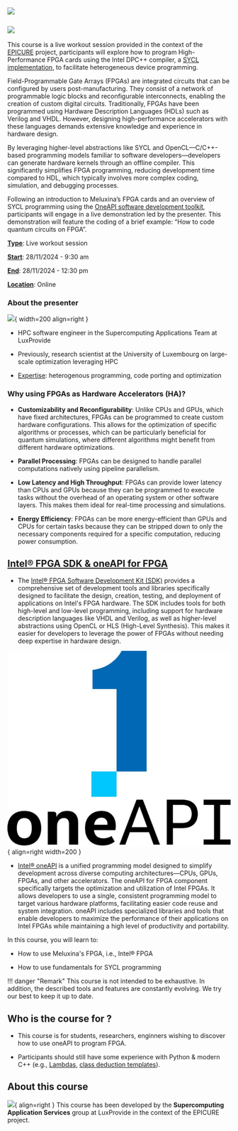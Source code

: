 # ![](https://epicure-hpc.eu/wp-content/uploads/2024/05/Logo_Verde_Preto.svg#373)

![](https://epicure-hpc.eu/wp-content/uploads/2024/10/BG_Shape_Intro_V2.svg#684)

This course is a live workout session provided in the context of the [EPICURE](https://epicure-hpc.eu/) project, participants will explore how to program High-Performance FPGA cards using the Intel DPC++ compiler, a [SYCL implementation](https://www.khronos.org/sycl/), to facilitate heterogeneous device programming. 

Field-Programmable Gate Arrays (FPGAs) are integrated circuits that can be configured by users post-manufacturing. They consist of a network of programmable logic blocks and reconfigurable interconnects, enabling the creation of custom digital circuits. Traditionally, FPGAs have been programmed using Hardware Description Languages (HDLs) such as Verilog and VHDL. However, designing high-performance accelerators with these languages demands extensive knowledge and experience in hardware design. 

By leveraging higher-level abstractions like SYCL and OpenCL—C/C++-based programming models familiar to software developers—developers can generate hardware kernels through an offline compiler. This significantly simplifies FPGA programming, reducing development time compared to HDL, which typically involves more complex coding, simulation, and debugging processes. 

Following an introduction to Meluxina’s FPGA cards and an overview of SYCL programming using the [OneAPI software development toolkit](https://www.intel.com/content/www/us/en/developer/tools/oneapi/overview.html), participants will engage in a live demonstration led by the presenter. This demonstration will feature the coding of a brief example: “How to code quantum circuits on FPGA”. 

**<u>Type</u>**: Live workout session 

**<u>Start</u>**: 28/11/2024 - 9:30 am 

**<u>End</u>**: 28/11/2024 - 12:30 pm 

**<u>Location</u>**: Online 

### About the presenter

![](https://media.licdn.com/dms/image/v2/D4E03AQFwfEe-rgb_wA/profile-displayphoto-shrink_800_800/profile-displayphoto-shrink_800_800/0/1713958159270?e=1736380800&v=beta&t=fzuBqigMusaaw5X3fq2JMWA0e79vkh5Oq1rMaZqmymo){ width=200 align=right }

* HPC software engineer in the Supercomputing Applications Team at LuxProvide

* Previously, research scientist at the University of Luxembourg on large-scale optimization leveraging HPC

* <u>Expertise</u>: heterogenous programming, code porting and optimization


### Why using FPGAs as Hardware Accelerators (HA)?

- **Customizability and Reconfigurability**: Unlike CPUs and GPUs, which have fixed architectures, FPGAs can be programmed to create custom hardware configurations. This allows for the optimization of specific algorithms or processes, which can be particularly beneficial for quantum simulations, where different algorithms might benefit from different hardware optimizations.

- **Parallel Processing**: FPGAs can be designed to handle parallel computations natively using pipeline parallelism.

- **Low Latency and High Throughput**: FPGAs can provide lower latency than CPUs and GPUs because they can be programmed to execute tasks without the overhead of an operating system or other software layers. This makes them ideal for real-time processing and simulations.

- **Energy Efficiency**: FPGAs can be more energy-efficient than GPUs and CPUs for certain tasks because they can be stripped down to only the necessary components required for a specific computation, reducing power consumption.

## [Intel® FPGA SDK & oneAPI for FPGA](https://www.intel.com/content/www/us/en/developer/tools/oneapi/toolkits.html#gs.3c0top) 

- The [Intel® FPGA Software Development Kit (SDK)](https://www.intel.com/content/www/us/en/docs/programmable/683846/22-4/overview.html) provides a comprehensive set of development tools and libraries specifically designed to facilitate the design, creation, testing, and deployment of applications on Intel's FPGA hardware. The SDK includes tools for both high-level and low-level programming, including support for hardware description languages like VHDL and Verilog, as well as higher-level abstractions using OpenCL or HLS (High-Level Synthesis). This makes it easier for developers to leverage the power of FPGAs without needing deep expertise in hardware design.

![](./images/Intel-oneAPI-logo-686x600.jpg){ align=right width=200 }

- [Intel® oneAPI](https://www.intel.com/content/www/us/en/developer/tools/oneapi/toolkits.html#gs.3c0top) is a unified programming model designed to simplify development across diverse computing architectures—CPUs, GPUs, FPGAs, and other accelerators. The oneAPI for FPGA component specifically targets the optimization and utilization of Intel FPGAs. It allows developers to use a single, consistent programming model to target various hardware platforms, facilitating easier code reuse and system integration. oneAPI includes specialized libraries and tools that enable developers to maximize the performance of their applications on Intel FPGAs while maintaining a high level of productivity and portability.

In this course, you will learn to:

- How to use Meluxina's FPGA, i.e., Intel® FPGA

- How to use fundamentals for SYCL programming

!!! danger "Remark"
    This course is not intended to be exhaustive. In addition, the described tools and features are constantly evolving. We try our best to keep it up to date. 

## Who is the course for ?

- This course is for students, researchers, enginners wishing to discover how to use oneAPI to program FPGA. 

- Participants should still have some experience with Python & modern C++ (e.g., [Lambdas](https://en.cppreference.com/w/cpp/language/lambda), [class deduction templates](https://en.cppreference.com/w/cpp/language/class_template_argument_deduction)).

## About this course

![](https://epicure-hpc.eu/wp-content/uploads/2024/05/Logo_Verde_Preto.svg#373){ align=right }
This course has been developed by the **Supercomputing Application Services** group at LuxProvide in the context of the EPICURE project.




